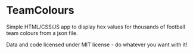 # TeamColours

Simple HTML/CSS/JS app to display hex values for thousands of football team colours from a json file.

Data and code licensed under MIT license - do whatever you want with it!
